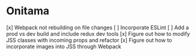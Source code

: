# Onitama

[x] Webpack not rebuilding on file changes
[ ] Incorporate ESLint
[ ] Add a prod vs dev build and include redux dev tools
[x] Figure out how to modify JSS classes with incoming props and refactor
[x] Figure out how to incorporate images into JSS through Webpack
